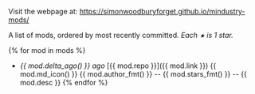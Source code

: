 
Visit the webpage at: https://simonwoodburyforget.github.io/mindustry-mods/

A list of mods, ordered by most recently committed. *Each `★` is 1 star.*

{% for mod in mods %}
  - *{{ mod.delta_ago()  }} ago* [{{ mod.repo }}]({{ mod.link }}) {{ mod.md_icon() }} {{ mod.author_fmt() }} -- {{ mod.stars_fmt() }} -- {{ mod.desc }}
{% endfor %}
